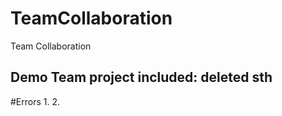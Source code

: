 # TeamCollaboration
Team Collaboration

Demo Team project included:
deleted sth
----
#Errors
1.
2.


